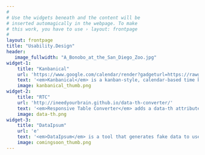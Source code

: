```yaml
---
#
# Use the widgets beneath and the content will be
# inserted automagically in the webpage. To make
# this work, you have to use › layout: frontpage
#
layout: frontpage
title: "Usability.Design"
header:
   image_fullwidth: "A_Bonobo_at_the_San_Diego_Zoo.jpg"
widget-1:
    title: "Kanbanical"
    url: 'https://www.google.com/calendar/render?gadgeturl=https://rawgit.com/ineedyourbrain/blockologist/gh-pages/timeblocker/timeblocker3.xml'
    text: '<em>Kanbanical</em> is a kanban-style, calendar-based time blocking tool that integrates with Trello (and JIRA in the near future).'
    image: kanbanical_thumb.png
widget-2:
    title: "RTC"
    url: 'http://ineedyourbrain.github.io/data-th-converter/'
    text: '<em>Responsive Table Converter</em> adds a data-th attribute to your you existing table markup, allowing for tables to become responsive. '
    image: data-th.png
widget-3:
    title: "DataIpsum"
    url: 'e'
    text: '<em>DataIpsum</em> is a tool that generates fake data to use while coding front-end or while unit testing with AngularJS.'
    image: comingsoon_thumb.png
---
```



